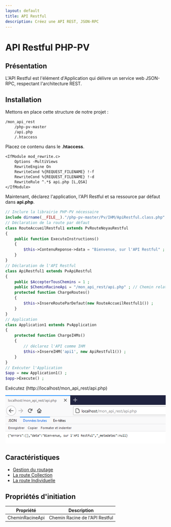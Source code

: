 ```yaml
---
layout: default
title: API Restful
description: Créez une API REST, JSON-RPC
---
```


# API Restful PHP-PV

## Présentation

L'API Restful est l'élément d'Application qui délivre un service web JSON-RPC, respectant l'architecture REST.

## Installation

Mettons en place cette structure de notre projet :

```
/mon_api_rest
	/php-pv-master
	/api.php
	/.htaccess
```

Placez ce contenu dans le **.htaccess**.

```
<IfModule mod_rewrite.c>
    Options -MultiViews
    RewriteEngine On
	RewriteCond %{REQUEST_FILENAME} !-f
	RewriteCond %{REQUEST_FILENAME} !-d
	RewriteRule ^.*$ api.php [L,QSA]
</IfModule>
```

Maintenant, déclarez l'application, l'API Restful et sa ressource par défaut dans **api.php**.

```php
// Inclure la librairie PHP-PV nécessaire
include dirname(__FILE__)."/php-pv-master/Pv/IHM/ApiRestful.class.php" ;
// Déclaration de la route par défaut
class RouteAccueilRestful1 extends PvRouteNoyauRestful
{
	public function ExecuteInstructions()
	{
		$this->ContenuReponse->data = "Bienvenue, sur l'API Restful" ;
	}
}
// Déclaration de l'API Restful
class ApiRestful1 extends PvApiRestful
{
	public $AccepterTousChemins = 1 ;
	public $CheminRacineApi = "/mon_api_rest/api.php" ; // Chemin relatif du serveur web
	protected function ChargeRoutes()
	{
		$this->InsereRouteParDefaut(new RouteAccueilRestful1()) ;
	}
}
// Application
class Application1 extends PvApplication
{
	protected function ChargeIHMs()
	{
		// déclarez l'API comme IHM
		$this->InsereIHM('api1', new ApiRestful1()) ;
	}
}
// Exécuter l'Application
$app = new Application1() ;
$app->Execute() ;
```

Exécutez (http://localhost/mon_api_rest/api.php)

![Apercu de api.php](images/api_rest_install.png)

## Caractéristiques

- [Gestion du routage](apirestful/routage.html)
- [La route Collection](apirestful/collection.html)
- [La route Individuelle](apirestful/individuel.html)

## Propriétés d'initiation

Propriété | Description
------------ | -------------
CheminRacineApi | Chemin Racine de l'API Restful



